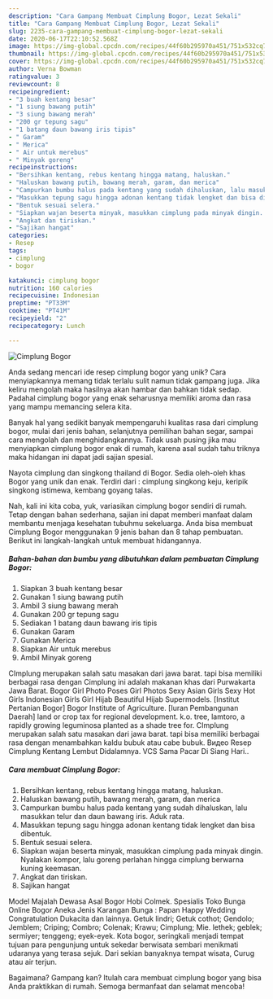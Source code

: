 ```yaml
---
description: "Cara Gampang Membuat Cimplung Bogor, Lezat Sekali"
title: "Cara Gampang Membuat Cimplung Bogor, Lezat Sekali"
slug: 2235-cara-gampang-membuat-cimplung-bogor-lezat-sekali
date: 2020-06-17T22:10:52.568Z
image: https://img-global.cpcdn.com/recipes/44f60b295970a451/751x532cq70/cimplung-bogor-foto-resep-utama.jpg
thumbnail: https://img-global.cpcdn.com/recipes/44f60b295970a451/751x532cq70/cimplung-bogor-foto-resep-utama.jpg
cover: https://img-global.cpcdn.com/recipes/44f60b295970a451/751x532cq70/cimplung-bogor-foto-resep-utama.jpg
author: Verna Bowman
ratingvalue: 3
reviewcount: 8
recipeingredient:
- "3 buah kentang besar"
- "1 siung bawang putih"
- "3 siung bawang merah"
- "200 gr tepung sagu"
- "1 batang daun bawang iris tipis"
- " Garam"
- " Merica"
- " Air untuk merebus"
- " Minyak goreng"
recipeinstructions:
- "Bersihkan kentang, rebus kentang hingga matang, haluskan."
- "Haluskan bawang putih, bawang merah, garam, dan merica"
- "Campurkan bumbu halus pada kentang yang sudah dihaluskan, lalu masukkan telur dan daun bawang iris. Aduk rata."
- "Masukkan tepung sagu hingga adonan kentang tidak lengket dan bisa dibentuk."
- "Bentuk sesuai selera."
- "Siapkan wajan beserta minyak, masukkan cimplung pada minyak dingin. Nyalakan kompor, lalu goreng perlahan hingga cimplung berwarna kuning keemasan."
- "Angkat dan tiriskan."
- "Sajikan hangat"
categories:
- Resep
tags:
- cimplung
- bogor

katakunci: cimplung bogor 
nutrition: 160 calories
recipecuisine: Indonesian
preptime: "PT33M"
cooktime: "PT41M"
recipeyield: "2"
recipecategory: Lunch

---
```



![Cimplung Bogor](https://img-global.cpcdn.com/recipes/44f60b295970a451/751x532cq70/cimplung-bogor-foto-resep-utama.jpg)

Anda sedang mencari ide resep cimplung bogor yang unik? Cara menyiapkannya memang tidak terlalu sulit namun tidak gampang juga. Jika keliru mengolah maka hasilnya akan hambar dan bahkan tidak sedap. Padahal cimplung bogor yang enak seharusnya memiliki aroma dan rasa yang mampu memancing selera kita.

Banyak hal yang sedikit banyak mempengaruhi kualitas rasa dari cimplung bogor, mulai dari jenis bahan, selanjutnya pemilihan bahan segar, sampai cara mengolah dan menghidangkannya. Tidak usah pusing jika mau menyiapkan cimplung bogor enak di rumah, karena asal sudah tahu triknya maka hidangan ini dapat jadi sajian spesial.

Nayota cimplung dan singkong thailand di Bogor. Sedia oleh-oleh khas Bogor yang unik dan enak. Terdiri dari : cimplung singkong keju, keripik singkong istimewa, kembang goyang talas.


Nah, kali ini kita coba, yuk, variasikan cimplung bogor sendiri di rumah. Tetap dengan bahan sederhana, sajian ini dapat memberi manfaat dalam membantu menjaga kesehatan tubuhmu sekeluarga. Anda bisa membuat Cimplung Bogor menggunakan 9 jenis bahan dan 8 tahap pembuatan. Berikut ini langkah-langkah untuk membuat hidangannya.

<!--inarticleads1-->

##### Bahan-bahan dan bumbu yang dibutuhkan dalam pembuatan Cimplung Bogor:

1. Siapkan 3 buah kentang besar
1. Gunakan 1 siung bawang putih
1. Ambil 3 siung bawang merah
1. Gunakan 200 gr tepung sagu
1. Sediakan 1 batang daun bawang iris tipis
1. Gunakan  Garam
1. Gunakan  Merica
1. Siapkan  Air untuk merebus
1. Ambil  Minyak goreng


CImplung merupakan salah satu masakan dari jawa barat. tapi bisa memiliki berbagai rasa dengan Cimplung ini adalah makanan khas dari Purwakarta Jawa Barat. Bogor Girl Photo Poses Girl Photos Sexy Asian Girls Sexy Hot Girls Indonesian Girls Girl Hijab Beautiful Hijab Supermodels. [Institut Pertanian Bogor] Bogor Institute of Agriculture. [Iuran Pembangunan Daerah] land or crop tax for regional development. k.o. tree, lamtoro, a rapidly growing leguminosa planted as a shade tree for. CImplung merupakan salah satu masakan dari jawa barat. tapi bisa memiliki berbagai rasa dengan menambahkan kaldu bubuk atau cabe bubuk. Видео Resep Cimplung Kentang Lembut Didalamnya. VCS Sama Pacar Di Siang Hari.. 

<!--inarticleads2-->

##### Cara membuat Cimplung Bogor:

1. Bersihkan kentang, rebus kentang hingga matang, haluskan.
1. Haluskan bawang putih, bawang merah, garam, dan merica
1. Campurkan bumbu halus pada kentang yang sudah dihaluskan, lalu masukkan telur dan daun bawang iris. Aduk rata.
1. Masukkan tepung sagu hingga adonan kentang tidak lengket dan bisa dibentuk.
1. Bentuk sesuai selera.
1. Siapkan wajan beserta minyak, masukkan cimplung pada minyak dingin. Nyalakan kompor, lalu goreng perlahan hingga cimplung berwarna kuning keemasan.
1. Angkat dan tiriskan.
1. Sajikan hangat


Model Majalah Dewasa Asal Bogor Hobi Colmek. Spesialis Toko Bunga Online Bogor Aneka Jenis Karangan Bunga : Papan Happy Wedding Congratulation Dukacita dan lainnya. Getuk lindri; Getuk cothot; Gendolo; Jemblem; Criping; Combro; Colenak; Krawu; Cimplung; Mie. lethek; geblek; sermiyer; tenggeng; eyek-eyek. Kota bogor, seringkali menjadi tempat tujuan para pengunjung untuk sekedar berwisata sembari menikmati udaranya yang terasa sejuk. Dari sekian banyaknya tempat wisata, Curug atau air terjun. 

Bagaimana? Gampang kan? Itulah cara membuat cimplung bogor yang bisa Anda praktikkan di rumah. Semoga bermanfaat dan selamat mencoba!
